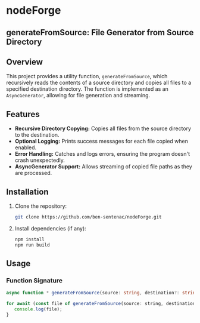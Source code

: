 # nodeForge


## generateFromSource: File Generator from Source Directory

## Overview

This project provides a utility function, `generateFromSource`, which recursively reads the contents of a source directory and copies all files to a specified destination directory. The function is implemented as an `AsyncGenerator`, allowing for file generation and streaming.

## Features

- **Recursive Directory Copying:** Copies all files from the source directory to the destination.
- **Optional Logging:** Prints success messages for each file copied when enabled.
- **Error Handling:** Catches and logs errors, ensuring the program doesn't crash unexpectedly.
- **AsyncGenerator Support:** Allows streaming of copied file paths as they are processed.

## Installation

1. Clone the repository:
    ```bash
    git clone https://github.com/ben-sentenac/nodeForge.git
    ```
2. Install dependencies (if any):
    ```bash
    npm install
    npm run build
    ```

## Usage

### Function Signature
```ts
async function * generateFromSource(source: string, destination?: string,log?:boolean):AsyncGenerator<string>
```
```javascript
for await (const file of generateFromSource(source: string, destination?: string, log?: boolean)) {
   console.log(file);
}
```
